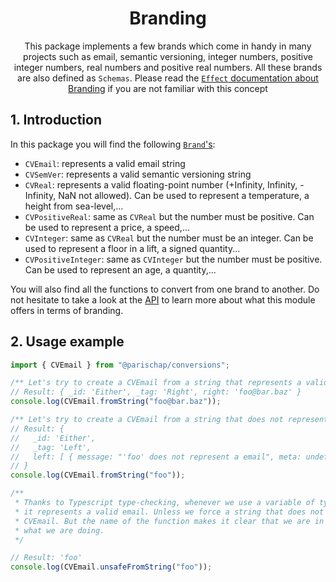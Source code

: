<div align="center">

# Branding

This package implements a few brands which come in handy in many projects such as email, semantic versioning, integer numbers, positive integer numbers, real numbers and positive real numbers. All these brands are also defined as `Schemas`. Please read the [`Effect` documentation about Branding](https://effect.website/docs/code-style/branded-types/) if you are not familiar with this concept

</div>

## 1. Introduction

In this package you will find the following [`Brand`'s](https://effect.website/docs/code-style/branded-types/):

- `CVEmail`: represents a valid email string
- `CVSemVer`: represents a valid semantic versioning string
- `CVReal`: represents a valid floating-point number (+Infinity, Infinity, -Infinity, NaN not allowed). Can be used to represent a temperature, a height from sea-level,...
- `CVPositiveReal`: same as `CVReal` but the number must be positive. Can be used to represent a price, a speed,...
- `CVInteger`: same as `CVReal` but the number must be an integer. Can be used to represent a floor in a lift, a signed quantity...
- `CVPositiveInteger`: same as `CVInteger` but the number must be positive. Can be used to represent an age, a quantity,...

You will also find all the functions to convert from one brand to another. Do not hesitate to take a look at the [API](https://parischap.github.io/effect-libs/docs/conversions) to learn more about what this module offers in terms of branding.

## 2. Usage example

```ts
import { CVEmail } from "@parischap/conversions";

/** Let's try to create a CVEmail from a string that represents a valid email */
// Result: { _id: 'Either', _tag: 'Right', right: 'foo@bar.baz' }
console.log(CVEmail.fromString("foo@bar.baz"));

/** Let's try to create a CVEmail from a string that does not represents a valid email */
// Result: {
//   _id: 'Either',
//   _tag: 'Left',
//   left: [ { message: "'foo' does not represent a email", meta: undefined } ]
// }
console.log(CVEmail.fromString("foo"));

/**
 * Thanks to Typescript type-checking, whenever we use a variable of type CVEmail, we know for sure
 * it represents a valid email. Unless we force a string that does not represent an email into a
 * CVEmail. But the name of the function makes it clear that we are in danger zone and should know
 * what we are doing.
 */

// Result: 'foo'
console.log(CVEmail.unsafeFromString("foo"));
```
